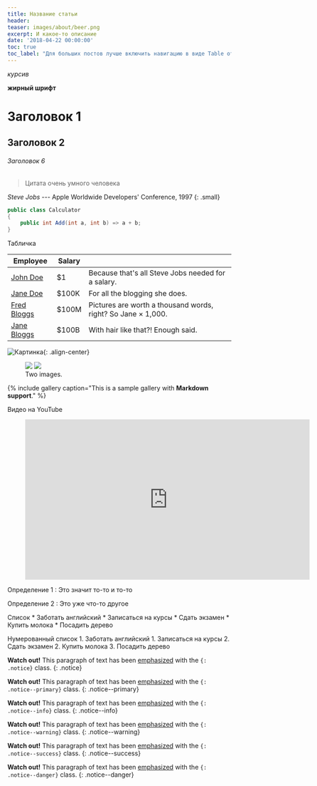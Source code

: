 ```yaml
---
title: Название статьи
header:
teaser: images/about/beer.png
excerpt: И какое-то описание
date: '2018-04-22 00:00:00'
toc: true
toc_label: "Для больших постов лучше включить навигацию в виде Table of contents"
---
```


*курсив*

**жирный шрифт**

# Заголовок 1

## Заголовок 2

###### Заголовок 6

> Цитата очень умного человека

<cite>Steve Jobs</cite> --- Apple Worldwide Developers' Conference, 1997
{: .small}

```csharp
public class Calculator
{
    public int Add(int a, int b) => a + b;
}
```

Табличка

| Employee         | Salary |                                                              |
| --------         | ------ | ------------------------------------------------------------ |
| [John Doe](#)    | $1     | Because that's all Steve Jobs needed for a salary.           |
| [Jane Doe](#)    | $100K  | For all the blogging she does.                               |
| [Fred Bloggs](#) | $100M  | Pictures are worth a thousand words, right? So Jane × 1,000. |
| [Jane Bloggs](#) | $100B  | With hair like that?! Enough said.                           |

![Картинка](/images/birthday/kid.jpg 'Папин стиляга, мамин симпатяга'){: .align-center}

<figure class="half">
	<a href="http://placehold.it/1200x600.JPG"><img src="http://placehold.it/600x300.jpg"></a>
	<a href="http://placehold.it/1200x600.jpeg"><img src="http://placehold.it/600x300.jpg"></a>
	<figcaption>Two images.</figcaption>
</figure>

{% include gallery caption="This is a sample gallery with **Markdown support**." %}

Видео на YouTube

<figure>
<iframe width="640" height="360" src="https://www.youtube-nocookie.com/embed/l2Of1-d5E5o?controls=0&showinfo=0" frameborder="0" allowfullscreen></iframe> 
</figure>

Определение 1
:   Это значит то-то и то-то

Определение 2
:   Это уже что-то другое

Список
    * Заботать английский
        * Записаться на курсы
        * Сдать экзамен
    * Купить молока
    * Посадить дерево

Нумерованный список
    1. Заботать английский
        1. Записаться на курсы
        2. Сдать экзамен
    2. Купить молока
    3. Посадить дерево


**Watch out!** This paragraph of text has been [emphasized](#) with the `{: .notice}` class.
{: .notice}

**Watch out!** This paragraph of text has been [emphasized](#) with the `{: .notice--primary}` class.
{: .notice--primary}

**Watch out!** This paragraph of text has been [emphasized](#) with the `{: .notice--info}` class.
{: .notice--info}

**Watch out!** This paragraph of text has been [emphasized](#) with the `{: .notice--warning}` class.
{: .notice--warning}

**Watch out!** This paragraph of text has been [emphasized](#) with the `{: .notice--success}` class.
{: .notice--success}

**Watch out!** This paragraph of text has been [emphasized](#) with the `{: .notice--danger}` class.
{: .notice--danger}
